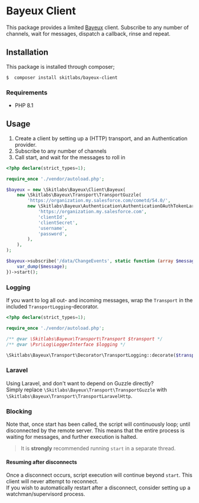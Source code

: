 # Bayeux Client
This package provides a limited [Bayeux](https://docs.cometd.org/current7/reference/#_bayeux) client. Subscribe to any number of channels, wait for messages, dispatch a callback, rinse and repeat.

## Installation
This package is installed through composer;

```shell
$  composer install skitlabs/bayeux-client
```

### Requirements
* PHP 8.1

## Usage
1. Create a client by setting up a (HTTP) transport, and an Authentication provider.
2. Subscribe to any number of channels
3. Call start, and wait for the messages to roll in

```php
<?php declare(strict_types=1);

require_once './vendor/autoload.php';

$bayeux = new \Skitlabs\Bayeux\Client\Bayeux(
    new \Skitlabs\Bayeux\Transport\TransportGuzzle(
        'https://organization.my.salesforce.com/cometd/54.0/',
        new \Skitlabs\Bayeux\Authentication\AuthenticationOAuthTokenLaravelHttp(
            'https://organization.my.salesforce.com',
            'clientId',
            'clientSecret',
            'username',
            'password',
        ),
    ),
);

$bayeux->subscribe('/data/ChangeEvents', static function (array $message) : void {
    var_dump($message);
})->start();
```

### Logging
If you want to log all out- and incoming messages, wrap the `Transport` in the included `TransportLogging`-decorator.

```php
<?php declare(strict_types=1);

require_once './vendor/autoload.php';

/** @var \Skitlabs\Bayeux\Transport\Transport $transport */
/** @var \Psr\Log\LoggerInterface $logging */

\Skitlabs\Bayeux\Transport\Decorator\TransportLogging::decorate($transport, $logging)
```

### Laravel
Using Laravel, and don't want to depend on Guzzle directly?   
Simply replace `\Skitlabs\Bayeux\Transport\TransportGuzzle` with `\Skitlabs\Bayeux\Transport\TransportLaravelHttp`.

### Blocking
Note that, once start has been called, the script will continuously loop; until disconnected by the remote server.
This means that the entire process is waiting for messages, and further execution is halted.   

> It is **strongly** recommended running `start` in a separate thread.

#### Resuming after disconnects
Once a disconnect occurs, script execution will continue beyond `start`. This client will never attempt to reconnect.   
If you wish to automatically restart after a disconnect, consider setting up a watchman/supervisord process.

